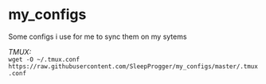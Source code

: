 # my_configs
Some configs i use for me to sync them on my sytems

*TMUX:*  
`wget -O ~/.tmux.conf https://raw.githubusercontent.com/SleepProgger/my_configs/master/.tmux.conf`

